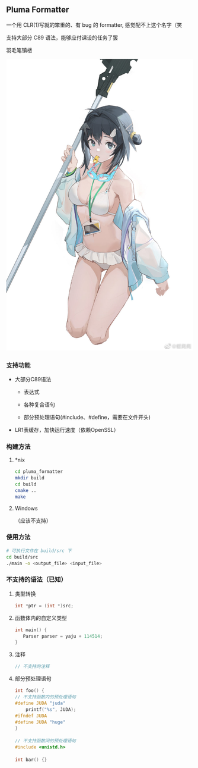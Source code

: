 ## Pluma Formatter

一个用 CLR(1)写就的笨重的、有 bug 的 formatter, 感觉配不上这个名字（笑

支持大部分 C89 语法，能够应付课设的任务了罢

羽毛笔镇楼

![pluma](img/pluma.jpg)

### 支持功能

- 大部分C89语法
  
  - 表达式
  
  - 各种复合语句
  
  - 部分预处理语句(#include、#define，需要在文件开头)

- LR1表缓存，加快运行速度（依赖OpenSSL）

### 构建方法

1. \*nix
   
   ```bash
   cd pluma_formatter
   mkdir build
   cd build
   cmake ..
   make
   ```

2. Windows
   
   （应该不支持）

### 使用方法

```bash
# 可执行文件在 build/src 下
cd build/src
./main -o <output_file> <input_file>
```

### 不支持的语法（已知）

1. 类型转换
   
   ```c
   int *ptr = (int *)src;
   ```

2. 函数体内的自定义类型
   
   ```c
   int main() {
      Parser parser = yaju + 114514;
   }
   ```

3. 注释
   
   ```c
   // 不支持的注释
   ```

4. 部分预处理语句
   
   ```c
   int foo() {
   // 不支持函数内的预处理语句
   #define JUDA "juda"
       printf("%s", JUDA);
   #ifndef JUDA
   #define JUDA "huge"
   }
   
   // 不支持函数间的预处理语句
   #include <unistd.h>
   
   int bar() {}
   ```
